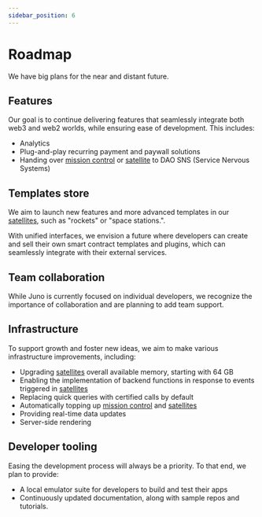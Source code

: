 ```yaml
---
sidebar_position: 6
---
```


# Roadmap

We have big plans for the near and distant future.

## Features

Our goal is to continue delivering features that seamlessly integrate both web3 and web2 worlds, while ensuring ease of development. This includes:

- Analytics
- Plug-and-play recurring payment and paywall solutions
- Handing over [mission control] or [satellite] to DAO SNS (Service Nervous Systems)

## Templates store

We aim to launch new features and more advanced templates in our [satellites], such as "rockets" or "space stations.".

With unified interfaces, we envision a future where developers can create and sell their own smart contract templates and plugins, which can seamlessly integrate with their external services.

## Team collaboration

While Juno is currently focused on individual developers, we recognize the importance of collaboration and are planning to add team support.

## Infrastructure

To support growth and foster new ideas, we aim to make various infrastructure improvements, including:

- Upgrading [satellites] overall available memory, starting with 64 GB
- Enabling the implementation of backend functions in response to events triggered in [satellites]
- Replacing quick queries with certified calls by default
- Automatically topping up [mission control] and [satellites]
- Providing real-time data updates
- Server-side rendering

## Developer tooling

Easing the development process will always be a priority. To that end, we plan to provide:

- A local emulator suite for developers to build and test their apps
- Continuously updated documentation, along with sample repos and tutorials.

[mission control]: terminology.md#mission-control
[satellite]: terminology.md#satellite
[satellites]: terminology.md#satellite
